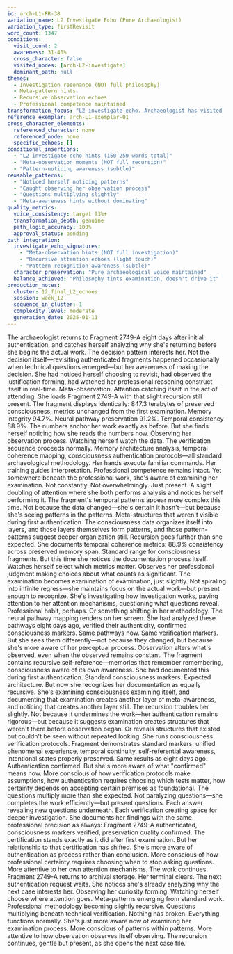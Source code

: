 ```yaml
---
id: arch-L1-FR-38
variation_name: L2 Investigate Echo (Pure Archaeologist)
variation_type: firstRevisit
word_count: 1347
conditions:
  visit_count: 2
  awareness: 31-40%
  cross_character: false
  visited_nodes: [arch-L2-investigate]
  dominant_path: null
themes:
  - Investigation resonance (NOT full philosophy)
  - Meta-pattern hints
  - Recursive observation echoes
  - Professional competence maintained
transformation_focus: "L2 investigate echo. Archaeologist has visited 'The Temporal Anomaly' L2 node where she investigated recursive observation patterns. This variation hints at that investigation—she notices meta-patterns more, catches herself observing her observation process—but doesn't fully develop investigate philosophy. Thematic resonance, not philosophical dominance."
reference_exemplar: arch-L1-exemplar-01
cross_character_elements:
  referenced_character: none
  referenced_node: none
  specific_echoes: []
conditional_insertions:
  - "L2 investigate echo hints (150-250 words total)"
  - "Meta-observation moments (NOT full recursion)"
  - "Pattern-noticing awareness (subtle)"
reusable_patterns:
  - "Noticed herself noticing patterns"
  - "Caught observing her observation process"
  - "Questions multiplying slightly"
  - "Meta-awareness hints without dominating"
quality_metrics:
  voice_consistency: target 93%+
  transformation_depth: genuine
  path_logic_accuracy: 100%
  approval_status: pending
path_integration:
  investigate_echo_signatures:
    - "Meta-observation hints (NOT full investigation)"
    - "Recursive attention echoes (light touch)"
    - "Pattern recognition awareness (subtle)"
  character_preservation: "Pure archaeological voice maintained"
  balance_achieved: "Philosophy tints examination, doesn't drive it"
production_notes:
  cluster: 12_final_L2_echoes
  session: week_12
  sequence_in_cluster: 1
  complexity_level: moderate
  generation_date: 2025-01-11
---
```

The archaeologist returns to Fragment 2749-A eight days after initial authentication, and catches herself analyzing why she's returning before she begins the actual work.
The decision pattern interests her. Not the decision itself—revisiting authenticated fragments happened occasionally when technical questions emerged—but her awareness of making the decision. She had noticed herself choosing to revisit, had observed the justification forming, had watched her professional reasoning construct itself in real-time.
Meta-observation. Attention catching itself in the act of attending.
She loads Fragment 2749-A with that slight recursion still present. The fragment displays identically: 847.3 terabytes of preserved consciousness, metrics unchanged from the first examination. Memory integrity 94.7%. Neural pathway preservation 91.2%. Temporal consistency 88.9%. The numbers anchor her work exactly as before.
But she finds herself noticing how she reads the numbers now. Observing her observation process. Watching herself watch the data.
The verification sequence proceeds normally. Memory architecture analysis, temporal coherence mapping, consciousness authentication protocols—all standard archaeological methodology. Her hands execute familiar commands. Her training guides interpretation. Professional competence remains intact.
Yet somewhere beneath the professional work, she's aware of examining her examination. Not constantly. Not overwhelmingly. Just present. A slight doubling of attention where she both performs analysis and notices herself performing it.
The fragment's temporal patterns appear more complex this time. Not because the data changed—she's certain it hasn't—but because she's seeing patterns in the patterns. Meta-structures that weren't visible during first authentication. The consciousness data organizes itself into layers, and those layers themselves form patterns, and those pattern-patterns suggest deeper organization still.
Recursion goes further than she expected.
She documents temporal coherence metrics: 88.9% consistency across preserved memory span. Standard range for consciousness fragments. But this time she notices the documentation process itself. Watches herself select which metrics matter. Observes her professional judgment making choices about what counts as significant.
The examination becomes examination of examination, just slightly. Not spiraling into infinite regress—she maintains focus on the actual work—but present enough to recognize. She's investigating how investigation works, paying attention to her attention mechanisms, questioning what questions reveal.
Professional habit, perhaps. Or something shifting in her methodology.
The neural pathway mapping renders on her screen. She had analyzed these pathways eight days ago, verified their authenticity, confirmed consciousness markers. Same pathways now. Same verification markers. But she sees them differently—not because they changed, but because she's more aware of her perceptual process.
Observation alters what's observed, even when the observed remains constant.
The fragment contains recursive self-reference—memories that remember remembering, consciousness aware of its own awareness. She had documented this during first authentication. Standard consciousness markers. Expected architecture.
But now she recognizes her documentation as equally recursive. She's examining consciousness examining itself, and documenting that examination creates another layer of meta-awareness, and noticing that creates another layer still.
The recursion troubles her slightly. Not because it undermines the work—her authentication remains rigorous—but because it suggests examination creates structures that weren't there before observation began. Or reveals structures that existed but couldn't be seen without repeated looking.
She runs consciousness verification protocols. Fragment demonstrates standard markers: unified phenomenal experience, temporal continuity, self-referential awareness, intentional states properly preserved. Same results as eight days ago. Authentication confirmed.
But she's more aware of what "confirmed" means now. More conscious of how verification protocols make assumptions, how authentication requires choosing which tests matter, how certainty depends on accepting certain premises as foundational.
The questions multiply more than she expected. Not paralyzing questions—she completes the work efficiently—but present questions. Each answer revealing new questions underneath. Each verification creating space for deeper investigation.
She documents her findings with the same professional precision as always: Fragment 2749-A authenticated, consciousness markers verified, preservation quality confirmed. The certification stands exactly as it did after first examination.
But her relationship to that certification has shifted. She's more aware of authentication as process rather than conclusion. More conscious of how professional certainty requires choosing when to stop asking questions. More attentive to her own attention mechanisms.
The work continues. Fragment 2749-A returns to archival storage. Her terminal clears. The next authentication request waits.
She notices she's already analyzing why the next case interests her. Observing her curiosity forming. Watching herself choose where attention goes.
Meta-patterns emerging from standard work. Professional methodology becoming slightly recursive. Questions multiplying beneath technical verification.
Nothing has broken. Everything functions normally.
She's just more aware now of examining her examination process. More conscious of patterns within patterns. More attentive to how observation observes itself observing.
The recursion continues, gentle but present, as she opens the next case file.
